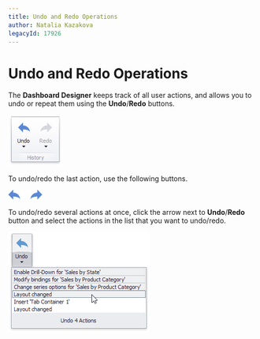 ```yaml
---
title: Undo and Redo Operations
author: Natalia Kazakova
legacyId: 17926
---
```

# Undo and Redo Operations
The **Dashboard Designer** keeps track of all user actions, and allows you to undo or repeat them using the **Undo**/**Redo** buttons.

![UndoRedoButtons_Ribbon](../../images/img23905.png)

To undo/redo the last action, use the following buttons.

![WinDesigner_UndoRedoSingleAction](../../images/img127298.png)

To undo/redo several actions at once, click the arrow next to **Undo**/**Redo** button and select the actions in the list that you want to undo/redo. 

![UndoButtonSeveralActions_Ribbon](../../images/img23910.png)